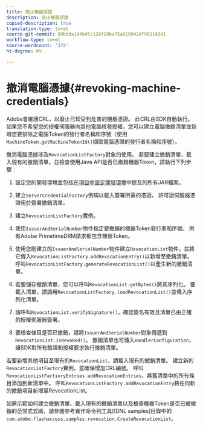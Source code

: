 ```yaml
---
title: 廢止機器認證
description: 廢止機器認證
copied-description: true
translation-type: tm+mt
source-git-commit: 89bdda1d4bd5c126f19ba75a819942df901183d1
workflow-type: tm+mt
source-wordcount: '374'
ht-degree: 0%

---
```



# 撤消電腦憑據{#revoking-machine-credentials}

Adobe會維護CRL，以廢止已知受到危害的機器憑證。 此CRL由SDK自動執行。 如果您不希望您的授權伺服器向其他電腦核發授權，您可以建立電腦撤銷清單並新增您要排除之電腦Token的發行者名稱和序號（使用`MachineToken.getMachineTokenId()`擷取電腦憑證的發行者名稱和序號）。

撤消電腦憑據涉及`RevocationListFactory`對象的使用。 若要建立撤銷清單、載入現有的撤銷清單，並檢查使用Java API是否已撤銷機器Token，請執行下列步驟：

1. 設定您的開發環境並包括[在項目中設定開發環境](../../protecting-content/setting-up-the-sdk/setup-dev-env.md)中提及的所有JAR檔案。
1. 建立`ServerCredentialFactory`例項以載入簽署所需的憑證。 許可證伺服器憑證用於簽署撤銷清單。
1. 建立`RevocationListFactory`實例。
1. 使用`IssuerAndSerialNumber`物件指定要撤銷的機器Token發行者和序號。 所有Adobe PrimetimeDRM請求都包含機器Token。
1. 使用您剛建立的`IssuerAndSerialNumber`物件建立`RevocationList`物件，並將它傳入`RevocationListFactory.addRevocationEntry()`以新增至撤銷清單。 呼叫`RevocationListFactory.generateRevocationList()`以產生新的撤銷清單。

1. 若要儲存撤銷清單，您可以呼叫`RevocationList.getBytes()`將其序列化。 要載入清單，請調用`RevocationListFactory.loadRevocationList()`並傳入序列化清單。

1. 請呼叫`RevocationList.verifySignature()`，確認簽名有效且清單已由正確的授權伺服器簽署。
1. 要檢查條目是否已撤銷，請將`IssuerAndSerialNumber`對象傳遞到`RevocationList.isRevoked()`。 撤銷清單也可傳入`HandlerConfiguration`，讓SDK對所有驗證和授權要求執行撤銷清單。

若要新增其他項目至現有的`RevocationList`，請載入現有的撤銷清單。 建立新的`RevocationListFactory`實例，並確保增加CRL編號。 呼叫`RevocationListFactioryEntries.addRevocationEntries`，將舊清單中的所有條目添加到新清單中。 呼叫`RevocationListFactory.addRevocationEntry`將任何新的撤銷項目新增至RevocationList。

如需示範如何建立撤銷清單、載入現有的撤銷清單以及檢查機器Token是否已被撤銷的范常式式碼，請參閱參考實作命令列工具[!DNL samples]目錄中的`com.adobe.flashaccess.samples.revocation.CreateRevocationList`。
